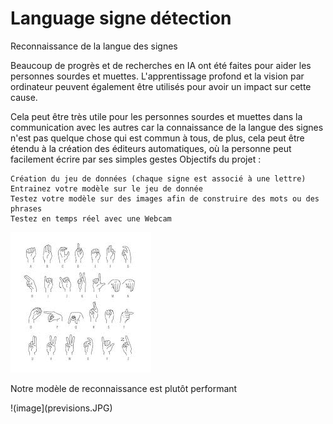 # Language signe détection

Reconnaissance de la langue des signes

Beaucoup de progrès et de recherches en IA ont été faites pour aider les personnes sourdes et muettes. L'apprentissage profond et la vision par ordinateur peuvent également être utilisés pour avoir un impact sur cette cause.

Cela peut être très utile pour les personnes sourdes et muettes dans la communication avec les autres car la connaissance de la langue des signes n'est pas quelque chose qui est commun à tous, de plus, cela peut être étendu à la création des éditeurs automatiques, où la personne peut facilement écrire par ses simples gestes
Objectifs du projet :

    Création du jeu de données (chaque signe est associé à une lettre)
    Entrainez votre modèle sur le jeu de donnée
    Testez votre modèle sur des images afin de construire des mots ou des phrases
    Testez en temps réel avec une Webcam

![image](alphabetsigné.jpg)


Notre modèle de reconnaissance est plutôt performant 

!(image](previsions.JPG)
